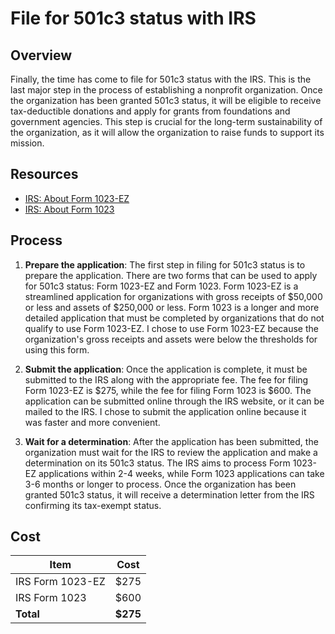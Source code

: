 # File for 501c3 status with IRS

## Overview

Finally, the time has come to file for 501c3 status with the IRS. This is the last major step in the process of establishing a nonprofit organization. Once the organization has been granted 501c3 status, it will be eligible to receive tax-deductible donations and apply for grants from foundations and government agencies. This step is crucial for the long-term sustainability of the organization, as it will allow the organization to raise funds to support its mission.

## Resources

- [IRS: About Form 1023-EZ](https://www.irs.gov/forms-pubs/about-form-1023-ez)
- [IRS: About Form 1023](https://www.irs.gov/forms-pubs/about-form-1023)

## Process

1. **Prepare the application**: The first step in filing for 501c3 status is to prepare the application. There are two forms that can be used to apply for 501c3 status: Form 1023-EZ and Form 1023. Form 1023-EZ is a streamlined application for organizations with gross receipts of $50,000 or less and assets of $250,000 or less. Form 1023 is a longer and more detailed application that must be completed by organizations that do not qualify to use Form 1023-EZ. I chose to use Form 1023-EZ because the organization's gross receipts and assets were below the thresholds for using this form.

1. **Submit the application**: Once the application is complete, it must be submitted to the IRS along with the appropriate fee. The fee for filing Form 1023-EZ is $275, while the fee for filing Form 1023 is $600. The application can be submitted online through the IRS website, or it can be mailed to the IRS. I chose to submit the application online because it was faster and more convenient.

1. **Wait for a determination**: After the application has been submitted, the organization must wait for the IRS to review the application and make a determination on its 501c3 status. The IRS aims to process Form 1023-EZ applications within 2-4 weeks, while Form 1023 applications can take 3-6 months or longer to process. Once the organization has been granted 501c3 status, it will receive a determination letter from the IRS confirming its tax-exempt status.

## Cost

| Item                           | Cost     |
|--------------------------------|----------|
| IRS Form 1023-EZ               | $275     |
| IRS Form 1023                  | $600     |
| **Total**                      | **$275** |
